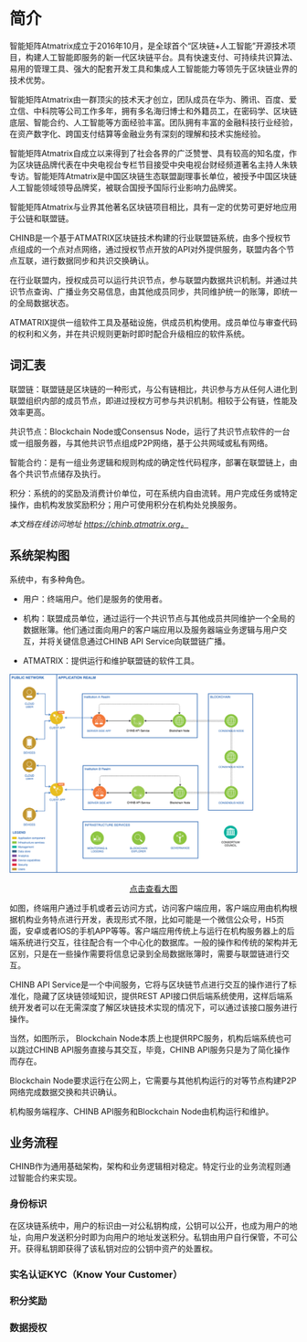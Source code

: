 # 简介

智能矩阵Atmatrix成立于2016年10月，是全球首个“区块链+人工智能”开源技术项目，构建人工智能即服务的新一代区块链平台。具有快速支付、可持续共识算法、易用的管理工具、强大的配套开发工具和集成人工智能能力等领先于区块链业界的技术优势。

智能矩阵Atmatrix由一群顶尖的技术天才创立，团队成员在华为、腾讯、百度、爱立信、中科院等公司工作多年，拥有多名海归博士和外籍员工，在密码学、区块链底层、智能合约、人工智能等方面经验丰富。团队拥有丰富的金融科技行业经验，在资产数字化、跨国支付结算等金融业务有深刻的理解和技术实施经验。

智能矩阵Atmatrix自成立以来得到了社会各界的广泛赞誉、具有较高的知名度，作为区块链品牌代表在中央电视台专栏节目接受中央电视台财经频道著名主持人朱轶专访。智能矩阵Atmatrix是中国区块链生态联盟副理事长单位，被授予中国区块链人工智能领域领导品牌奖，被联合国授予国际行业影响力品牌奖。

智能矩阵Atmatrix与业界其他著名区块链项目相比，具有一定的优势可更好地应用于公链和联盟链。

CHINB是一个基于ATMATRIX区块链技术构建的行业联盟链系统，由多个授权节点组成的一个点对点网络，通过授权节点开放的API对外提供服务，联盟内各个节点互联，进行数据同步和共识交换确认。

在行业联盟内，授权成员可以运行共识节点，参与联盟内数据共识机制。并通过共识节点查询、广播业务交易信息，由其他成员同步，共同维护统一的账簿，即统一的全局数据状态。

ATMATRIX提供一组软件工具及基础设施，供成员机构使用。成员单位与审查代码的权利和义务，并在共识规则更新时即时配合升级相应的软件系统。

##  词汇表

联盟链：联盟链是区块链的一种形式，与公有链相比，共识参与方从任何人进化到联盟组织内部的成员节点，即进过授权方可参与共识机制。相较于公有链，性能及效率更高。

共识节点：Blockchain Node或Consensus Node，运行了共识节点软件的一台或一组服务器，与其他共识节点组成P2P网络，基于公共网域或私有网络。

智能合约：是有一组业务逻辑和规则构成的确定性代码程序，部署在联盟链上，由各个共识节点储存及执行。

积分：系统的的奖励及消费计价单位，可在系统内自由流转。用户完成任务或特定操作，由机构发放奖励积分；用户可使用积分在机构处兑换服务。

*本文档在线访问地址 https://chinb.atmatrix.org。*

## 系统架构图

系统中，有多种角色。

- 用户：终端用户。他们是服务的使用者。

- 机构：联盟成员单位，通过运行一个共识节点与其他成员共同维护一个全局的数据账簿。他们通过面向用户的客户端应用以及服务器端业务逻辑与用户交互，并将关键信息通过CHINB API Service向联盟链广播。
- ATMATRIX：提供运行和维护联盟链的软件工具。

![系统架构图](images/infrastructure.png)

<p style="text-align:center"><a href="images/infrastructure.png" target="_blank">点击查看大图</a></p>

如图，终端用户通过手机或者云访问方式，访问客户端应用，客户端应用由机构根据机构业务特点进行开发，表现形式不限，比如可能是一个微信公众号，H5页面，安卓或者IOS的手机APP等等。客户端应用传统上与运行在机构服务器上的后端系统进行交互，往往配合有一个中心化的数据库。一般的操作和传统的架构并无区别，只是在一些操作需要将信息记录到全局数据账簿时，需要与联盟链进行交互。

CHINB API Service是一个中间服务，它将与区块链节点进行交互的操作进行了标准化，隐藏了区块链领域知识，提供REST API接口供后端系统使用，这样后端系统开发者可以在无需深度了解区块链技术实现的情况下，可以通过该接口服务进行操作。

当然，如图所示，	Blockchain Node本质上也提供RPC服务，机构后端系统也可以跳过CHINB API服务直接与其交互，毕竟，CHINB API服务只是为了简化操作而存在。

Blockchain Node要求运行在公网上，它需要与其他机构运行的对等节点构建P2P网络完成数据交换和共识确认。

机构服务端程序、CHINB API服务和Blockchain Node由机构运行和维护。

## 业务流程

CHINB作为通用基础架构，架构和业务逻辑相对稳定。特定行业的业务流程则通过智能合约来实现。

### 身份标识

在区块链系统中，用户的标识由一对公私钥构成，公钥可以公开，也成为用户的地址，向用户发送积分时即为向用户的地址发送积分。私钥由用户自行保管，不可公开。获得私钥即获得了该私钥对应的公钥中资产的处置权。

### 实名认证KYC（Know Your Customer）

### 积分奖励

### 数据授权
